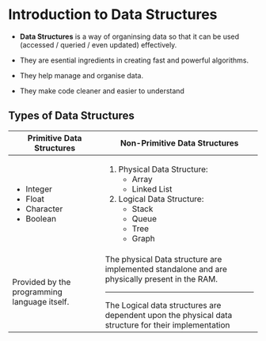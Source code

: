 # Introduction to Data Structures

- **Data Structures** is a way of organinsing data so that it can be used (accessed / queried / even updated) effectively.

- They are esential ingredients in creating fast and powerful algorithms.

- They help manage and organise data.

- They make code cleaner and easier to understand

## Types of Data Structures

| Primitive Data Structures                                                 | Non-Primitive Data Structures                                                                                                                                                                           |
| ------------------------------------------------------------------------- | ------------------------------------------------------------------------------------------------------------------------------------------------------------------------------------------------------- |
| <ul><li>Integer</li><li>Float</li><li>Character</li><li>Boolean</li></ul> | <ol><li>Physical Data Structure:<ul><li>Array</li><li>Linked List</li></ul></li><li>Logical Data Structure:<ul><li>Stack</li><li>Queue</li><li>Tree</li><li>Graph</li></ul></li></ol>                   |
| Provided by the programming language itself.                              | The physical Data structure are implemented standalone and are physically present in the RAM. <hr/> The Logical data structures are dependent upon the physical data structure for their implementation |
